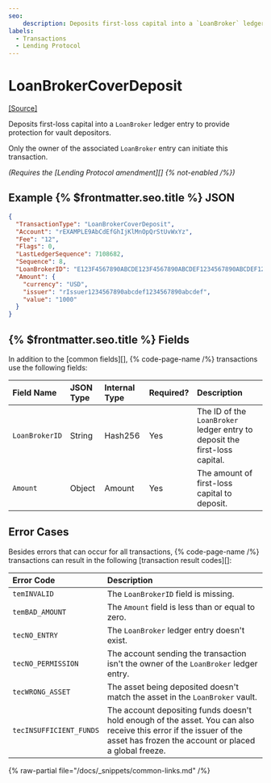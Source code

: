 ```yaml
---
seo:
    description: Deposits first-loss capital into a `LoanBroker` ledger entry.
labels:
  - Transactions
  - Lending Protocol
---
```

# LoanBrokerCoverDeposit
[[Source]](https://github.com/XRPLF/rippled/blob/ximinez/lending-XLS-66/src/xrpld/app/tx/detail/LoanBrokerCoverDeposit.cpp "Source")

Deposits first-loss capital into a `LoanBroker` ledger entry to provide protection for vault depositors.

Only the owner of the associated `LoanBroker` entry can initiate this transaction.

_(Requires the [Lending Protocol amendment][] {% not-enabled /%})_


## Example {% $frontmatter.seo.title %} JSON

```json
{
  "TransactionType": "LoanBrokerCoverDeposit",
  "Account": "rEXAMPLE9AbCdEfGhIjKlMnOpQrStUvWxYz",
  "Fee": "12",
  "Flags": 0,
  "LastLedgerSequence": 7108682,
  "Sequence": 8,
  "LoanBrokerID": "E123F4567890ABCDE123F4567890ABCDEF1234567890ABCDEF1234567890ABCD",
  "Amount": {
    "currency": "USD",
    "issuer": "rIssuer1234567890abcdef1234567890abcdef",
    "value": "1000"
  }
}
```


## {% $frontmatter.seo.title %} Fields

In addition to the [common fields][], {% code-page-name /%} transactions use the following fields:

| Field Name     | JSON Type | Internal Type | Required? | Description |
|:-------------- |:----------|:--------------|:----------|:------------|
| `LoanBrokerID` | String    | Hash256       | Yes       | The ID of the `LoanBroker` ledger entry to deposit the first-loss capital. |
| `Amount`       | Object    | Amount        | Yes       | The amount of first-loss capital to deposit. |


## Error Cases

Besides errors that can occur for all transactions, {% code-page-name /%} transactions can result in the following [transaction result codes][]:

| Error Code               | Description                        |
| :----------------------- | :----------------------------------|
| `temINVALID`             | The `LoanBrokerID` field is missing. |
| `temBAD_AMOUNT`          | The `Amount` field is less than or equal to zero. |
| `tecNO_ENTRY`            | The `LoanBroker` ledger entry doesn't exist. |
| `tecNO_PERMISSION`       | The account sending the transaction isn't the owner of the `LoanBroker` ledger entry. |
| `tecWRONG_ASSET`         | The asset being deposited doesn't match the asset in the `LoanBroker` vault. |
| `tecINSUFFICIENT_FUNDS`  | The account depositing funds doesn't hold enough of the asset. You can also receive this error if the issuer of the asset has frozen the account or placed a global freeze. |

{% raw-partial file="/docs/_snippets/common-links.md" /%}

